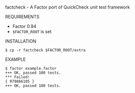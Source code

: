 factcheck - A Factor port of QuickCheck unit test framework

REQUIREMENTS

 - Factor 0.94
 - `$FACTOR_ROOT` is set

INSTALLATION

	$ cp -r factcheck $FACTOR_ROOT/extra

EXAMPLE

	$ factor example.factor 
	+++ OK, passed 100 tests.
	*** Failed!
	{ 979866105 }
	+++ OK, passed 100 tests.